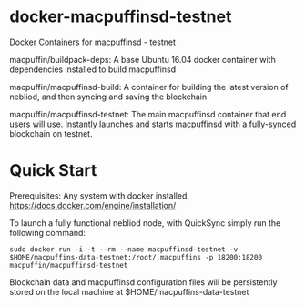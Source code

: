 # docker-macpuffinsd-testnet
Docker Containers for macpuffinsd - testnet

macpuffin/buildpack-deps: A base Ubuntu 16.04 docker container with dependencies installed to build macpuffinsd

macpuffin/macpuffinsd-build: A container for building the latest version of nebliod, and then syncing and saving the blockchain

macpuffin/macpuffinsd-testnet: The main macpuffinsd container that end users will use. Instantly launches and starts macpuffinsd with a fully-synced blockchain on testnet.

Quick Start
===========

Prerequisites: Any system with docker installed. https://docs.docker.com/engine/installation/

To launch a fully functional nebliod node, with QuickSync simply run the following command:

    sudo docker run -i -t --rm --name macpuffinsd-testnet -v $HOME/macpuffins-data-testnet:/root/.macpuffins -p 18200:18200 macpuffin/macpuffinsd-testnet

Blockchain data and macpuffinsd configuration files will be persistently stored on the local machine at $HOME/macpuffins-data-testnet
